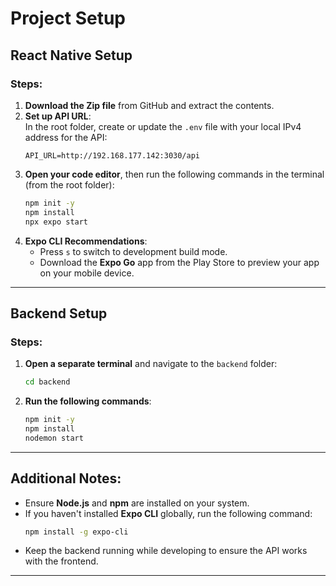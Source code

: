 
# Project Setup

## React Native Setup

### Steps:
1. **Download the Zip file** from GitHub and extract the contents.
2. **Set up API URL**:  
   In the root folder, create or update the `.env` file with your local IPv4 address for the API:
   ```env
   API_URL=http://192.168.177.142:3030/api
   ```
3. **Open your code editor**, then run the following commands in the terminal (from the root folder):
   ```bash
   npm init -y
   npm install
   npx expo start
   ```
4. **Expo CLI Recommendations**:
   - Press `s` to switch to development build mode.
   - Download the **Expo Go** app from the Play Store to preview your app on your mobile device.

---

## Backend Setup

### Steps:
1. **Open a separate terminal** and navigate to the `backend` folder:
   ```bash
   cd backend
   ```
2. **Run the following commands**:
   ```bash
   npm init -y
   npm install
   nodemon start
   ```

---

## Additional Notes:
- Ensure **Node.js** and **npm** are installed on your system.
- If you haven't installed **Expo CLI** globally, run the following command:
   ```bash
   npm install -g expo-cli
   ```
- Keep the backend running while developing to ensure the API works with the frontend.

---
